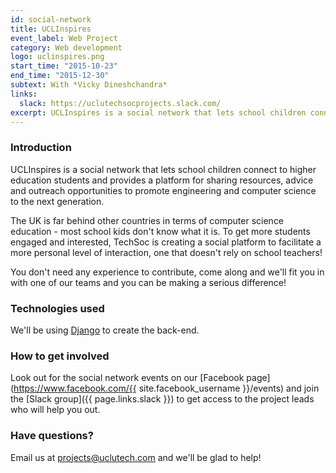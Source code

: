 ```yaml
---
id: social-network
title: UCLInspires
event_label: Web Project
category: Web development
logo: uclinspires.png
start_time: "2015-10-23"
end_time: "2015-12-30"
subtext: With *Vicky Dineshchandra*
links:
  slack: https://uclutechsocprojects.slack.com/
excerpt: UCLInspires is a social network that lets school children connect to higher education students and provides a platform for sharing resources, advice and outreach opportunities to promote engineering and computer science to the next generation.
---
```


### Introduction

UCLInspires is a social network that lets school children connect to higher education students and provides a platform for sharing resources, advice and outreach opportunities to promote engineering and computer science to the next generation.

The UK is far behind other countries in terms of computer science education - most school kids don't know what it is. To get more students engaged and interested, TechSoc is creating a social platform to facilitate a more personal level of interaction, one that doesn't rely on school teachers!

You don't need any experience to contribute, come along and we'll fit you in with one of our teams and you can be making a serious difference!

### Technologies used

We'll be using [Django](https://www.djangoproject.com/) to create the back-end.

### How to get involved

Look out for the social network events on our [Facebook page](https://www.facebook.com/{{ site.facebook_username }}/events) and join the [Slack group]({{ page.links.slack }}) to get access to the project leads who will help you out.

### Have questions?

Email us at <projects@uclutech.com> and we'll be glad to help!

